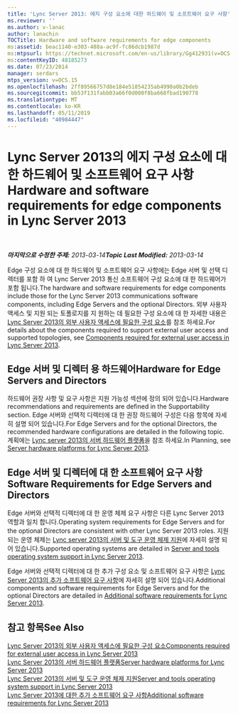 ```yaml
---
title: 'Lync Server 2013: 에지 구성 요소에 대한 하드웨어 및 소프트웨어 요구 사항'
ms.reviewer: ''
ms.author: v-lanac
author: lanachin
TOCTitle: Hardware and software requirements for edge components
ms:assetid: beac1140-e303-488a-ac9f-fc86dcb1987d
ms:mtpsurl: https://technet.microsoft.com/en-us/library/Gg412931(v=OCS.15)
ms:contentKeyID: 48185273
ms.date: 07/23/2014
manager: serdars
mtps_version: v=OCS.15
ms.openlocfilehash: 2ff89566757d8e184e51854235ab4990a0b2bdeb
ms.sourcegitcommit: bb53f131fabb03a66f0d000f8ba668fbad190778
ms.translationtype: MT
ms.contentlocale: ko-KR
ms.lasthandoff: 05/11/2019
ms.locfileid: "40984447"
---
```

<div data-xmlns="http://www.w3.org/1999/xhtml">

<div class="topic" data-xmlns="http://www.w3.org/1999/xhtml" data-msxsl="urn:schemas-microsoft-com:xslt" data-cs="http://msdn.microsoft.com/en-us/">

<div data-asp="http://msdn2.microsoft.com/asp">

# <a name="hardware-and-software-requirements-for-edge-components-in-lync-server-2013"></a><span data-ttu-id="92a69-102">Lync Server 2013의 에지 구성 요소에 대한 하드웨어 및 소프트웨어 요구 사항</span><span class="sxs-lookup"><span data-stu-id="92a69-102">Hardware and software requirements for edge components in Lync Server 2013</span></span>

</div>

<div id="mainSection">

<div id="mainBody">

<span> </span>

<span data-ttu-id="92a69-103">_**마지막으로 수정한 주제:** 2013-03-14_</span><span class="sxs-lookup"><span data-stu-id="92a69-103">_**Topic Last Modified:** 2013-03-14_</span></span>

<span data-ttu-id="92a69-104">Edge 구성 요소에 대 한 하드웨어 및 소프트웨어 요구 사항에는 Edge 서버 및 선택 디렉터를 포함 하 여 Lync Server 2013 통신 소프트웨어 구성 요소에 대 한 하드웨어가 포함 됩니다.</span><span class="sxs-lookup"><span data-stu-id="92a69-104">The hardware and software requirements for edge components include those for the Lync Server 2013 communications software components, including Edge Servers and the optional Directors.</span></span> <span data-ttu-id="92a69-105">외부 사용자 액세스 및 지원 되는 토폴로지를 지 원하는 데 필요한 구성 요소에 대 한 자세한 내용은 [Lync Server 2013의 외부 사용자 액세스에 필요한 구성 요소](lync-server-2013-components-required-for-external-user-access.md)를 참조 하세요.</span><span class="sxs-lookup"><span data-stu-id="92a69-105">For details about the components required to support external user access and supported topologies, see [Components required for external user access in Lync Server 2013](lync-server-2013-components-required-for-external-user-access.md).</span></span>

<div>

## <a name="hardware-for-edge-servers-and-directors"></a><span data-ttu-id="92a69-106">Edge 서버 및 디렉터 용 하드웨어</span><span class="sxs-lookup"><span data-stu-id="92a69-106">Hardware for Edge Servers and Directors</span></span>

<span data-ttu-id="92a69-107">하드웨어 권장 사항 및 요구 사항은 지원 가능성 섹션에 정의 되어 있습니다.</span><span class="sxs-lookup"><span data-stu-id="92a69-107">Hardware recommendations and requirements are defined in the Supportability section.</span></span> <span data-ttu-id="92a69-108">Edge 서버와 선택적 디렉터에 대 한 권장 하드웨어 구성은 다음 항목에 자세히 설명 되어 있습니다.</span><span class="sxs-lookup"><span data-stu-id="92a69-108">For Edge Servers and for the optional Directors, the recommended hardware configurations are detailed in the following topic.</span></span> <span data-ttu-id="92a69-109">계획에는 [Lync server 2013의 서버 하드웨어 플랫폼](lync-server-2013-server-hardware-platforms.md)을 참조 하세요.</span><span class="sxs-lookup"><span data-stu-id="92a69-109">In Planning, see [Server hardware platforms for Lync Server 2013](lync-server-2013-server-hardware-platforms.md).</span></span>

</div>

<div>

## <a name="software-requirements-for-edge-servers-and-directors"></a><span data-ttu-id="92a69-110">Edge 서버 및 디렉터에 대 한 소프트웨어 요구 사항</span><span class="sxs-lookup"><span data-stu-id="92a69-110">Software Requirements for Edge Servers and Directors</span></span>

<span data-ttu-id="92a69-111">Edge 서버와 선택적 디렉터에 대 한 운영 체제 요구 사항은 다른 Lync Server 2013 역할과 일치 합니다.</span><span class="sxs-lookup"><span data-stu-id="92a69-111">Operating system requirements for Edge Servers and for the optional Directors are consistent with other Lync Server 2013 roles.</span></span> <span data-ttu-id="92a69-112">지원 되는 운영 체제는 [Lync server 2013의 서버 및 도구 운영 체제 지원](lync-server-2013-server-and-tools-operating-system-support.md)에 자세히 설명 되어 있습니다.</span><span class="sxs-lookup"><span data-stu-id="92a69-112">Supported operating systems are detailed in [Server and tools operating system support in Lync Server 2013](lync-server-2013-server-and-tools-operating-system-support.md).</span></span>

<span data-ttu-id="92a69-113">Edge 서버와 선택적 디렉터에 대 한 추가 구성 요소 및 소프트웨어 요구 사항은 [Lync Server 2013의 추가 소프트웨어 요구 사항](lync-server-2013-additional-software-requirements.md)에 자세히 설명 되어 있습니다.</span><span class="sxs-lookup"><span data-stu-id="92a69-113">Additional components and software requirements for Edge Servers and for the optional Directors are detailed in [Additional software requirements for Lync Server 2013](lync-server-2013-additional-software-requirements.md).</span></span>

</div>

<div>

## <a name="see-also"></a><span data-ttu-id="92a69-114">참고 항목</span><span class="sxs-lookup"><span data-stu-id="92a69-114">See Also</span></span>


[<span data-ttu-id="92a69-115">Lync Server 2013의 외부 사용자 액세스에 필요한 구성 요소</span><span class="sxs-lookup"><span data-stu-id="92a69-115">Components required for external user access in Lync Server 2013</span></span>](lync-server-2013-components-required-for-external-user-access.md)  
[<span data-ttu-id="92a69-116">Lync Server 2013의 서버 하드웨어 플랫폼</span><span class="sxs-lookup"><span data-stu-id="92a69-116">Server hardware platforms for Lync Server 2013</span></span>](lync-server-2013-server-hardware-platforms.md)  
[<span data-ttu-id="92a69-117">Lync Server 2013의 서버 및 도구 운영 체제 지원</span><span class="sxs-lookup"><span data-stu-id="92a69-117">Server and tools operating system support in Lync Server 2013</span></span>](lync-server-2013-server-and-tools-operating-system-support.md)  
[<span data-ttu-id="92a69-118">Lync Server 2013에 대한 추가 소프트웨어 요구 사항</span><span class="sxs-lookup"><span data-stu-id="92a69-118">Additional software requirements for Lync Server 2013</span></span>](lync-server-2013-additional-software-requirements.md)  
  

</div>

</div>

<span> </span>

</div>

</div>

</div>

